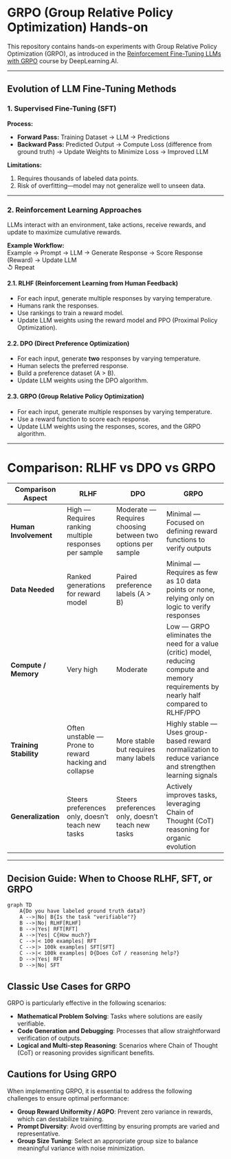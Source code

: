 # GRPO (Group Relative Policy Optimization) Hands-on

This repository contains hands-on experiments with Group Relative Policy Optimization (GRPO), as introduced in the [Reinforcement Fine-Tuning LLMs with GRPO](https://learn.deeplearning.ai/courses/reinforcement-fine-tuning-llms-grpo) course by DeepLearning.AI.

---

## Evolution of LLM Fine-Tuning Methods

### 1. Supervised Fine-Tuning (SFT)

**Process:**
- **Forward Pass:** Training Dataset → LLM → Predictions  
- **Backward Pass:** Predicted Output → Compute Loss (difference from ground truth) → Update Weights to Minimize Loss → Improved LLM

**Limitations:**
1. Requires thousands of labeled data points.
2. Risk of overfitting—model may not generalize well to unseen data.

---

### 2. Reinforcement Learning Approaches

LLMs interact with an environment, take actions, receive rewards, and update to maximize cumulative rewards.

**Example Workflow:**  
Example → Prompt → LLM → Generate Response → Score Response (Reward) → Update LLM  
↺ Repeat

#### 2.1. RLHF (Reinforcement Learning from Human Feedback)

- For each input, generate multiple responses by varying temperature.
- Humans rank the responses.
- Use rankings to train a reward model.
- Update LLM weights using the reward model and PPO (Proximal Policy Optimization).

#### 2.2. DPO (Direct Preference Optimization)

- For each input, generate **two** responses by varying temperature.
- Human selects the preferred response.
- Build a preference dataset (A > B).
- Update LLM weights using the DPO algorithm.

#### 2.3. GRPO (Group Relative Policy Optimization)

- For each input, generate multiple responses by varying temperature.
- Use a reward function to score each response.
- Update LLM weights using the responses, scores, and the GRPO algorithm.

---

# Comparison: RLHF vs DPO vs GRPO

| **Comparison Aspect**  | **RLHF**                                              | **DPO**                                                     | **GRPO**                                                                                                                                |
| ---------------------- | ----------------------------------------------------- | ----------------------------------------------------------- | --------------------------------------------------------------------------------------------------------------------------------------- |
| **Human Involvement**  | High — Requires ranking multiple responses per sample | Moderate — Requires choosing between two options per sample | Minimal — Focused on defining reward functions to verify outputs                                                                        |
| **Data Needed**        | Ranked generations for reward model                   | Paired preference labels (A > B)                            | Minimal — Requires as few as 10 data points or none, relying only on logic to verify responses                                          |
| **Compute / Memory**   | Very high                                             | Moderate                                                    | Low — GRPO eliminates the need for a value (critic) model, reducing compute and memory requirements by nearly half compared to RLHF/PPO |
| **Training Stability** | Often unstable — Prone to reward hacking and collapse | More stable but requires many labels                        | Highly stable — Uses group-based reward normalization to reduce variance and strengthen learning signals                                |
| **Generalization**     | Steers preferences only, doesn’t teach new tasks      | Steers preferences only, doesn’t teach new tasks            | Actively improves tasks, leveraging Chain of Thought (CoT) reasoning for organic evolution                                              |

---

## Decision Guide: When to Choose RLHF, SFT, or GRPO
```mermaid
graph TD
    A{Do you have labeled ground truth data?}
    A -->|No| B{Is the task "verifiable"?}
    B -->|No| RLHF[RLHF]
    B -->|Yes| RFT[RFT]
    A -->|Yes| C{How much?}
    C -->|< 100 examples| RFT
    C -->|> 100k examples| SFT[SFT]
    C -->|< 100k examples| D{Does CoT / reasoning help?}
    D -->|Yes| RFT
    D -->|No| SFT
```

## Classic Use Cases for GRPO

GRPO is particularly effective in the following scenarios:

* **Mathematical Problem Solving**: Tasks where solutions are easily verifiable.
* **Code Generation and Debugging**: Processes that allow straightforward verification of outputs.
* **Logical and Multi-step Reasoning**: Scenarios where Chain of Thought (CoT) or reasoning provides significant benefits.

## Cautions for Using GRPO

When implementing GRPO, it is essential to address the following challenges to ensure optimal performance:

* **Group Reward Uniformity / AGPO**: Prevent zero variance in rewards, which can destabilize training.
* **Prompt Diversity**: Avoid overfitting by ensuring prompts are varied and representative.
* **Group Size Tuning**: Select an appropriate group size to balance meaningful variance with noise minimization.
